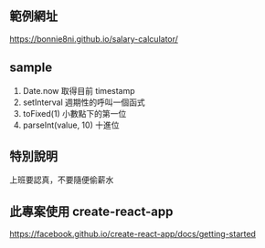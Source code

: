 ## 範例網址

https://bonnie8ni.github.io/salary-calculator/

## sample

1. Date.now 取得目前 timestamp
2. setInterval 週期性的呼叫一個函式
3. toFixed(1) 小數點下的第一位
4. parseInt(value, 10) 十進位

## 特別說明

上班要認真，不要隨便偷薪水

## 此專案使用 create-react-app

https://facebook.github.io/create-react-app/docs/getting-started
